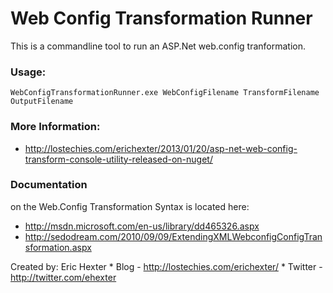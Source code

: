 # Web Config Transformation Runner

This is a commandline tool to run an ASP.Net web.config tranformation.

### Usage:
  	WebConfigTransformationRunner.exe WebConfigFilename TransformFilename OutputFilename

### More Information:

* http://lostechies.com/erichexter/2013/01/20/asp-net-web-config-transform-console-utility-released-on-nuget/
	
### Documentation 
on the Web.Config Transformation Syntax is located here:

* http://msdn.microsoft.com/en-us/library/dd465326.aspx 
* http://sedodream.com/2010/09/09/ExtendingXMLWebconfigConfigTransformation.aspx


Created by:
	Eric Hexter 
	* Blog - http://lostechies.com/erichexter/
	* Twitter - http://twitter.com/ehexter		
